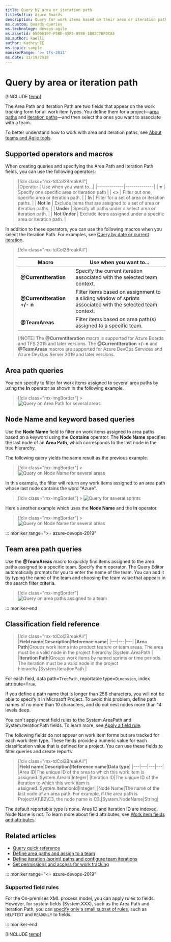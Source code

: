 ```yaml
---
title: Query by area or iteration path
titleSuffix: Azure Boards
description: Query for work items based on their area or iteration path in Azure Boards, Azure DevOps, & Team Foundation Server
ms.custom: boards-queries
ms.technology: devops-agile
ms.assetid: 65066197-F5BE-45F3-898E-1BA3C7BFDCA3
ms.author: kaelli
author: KathrynEE
ms.topic: sample
monikerRange: '>= tfs-2013'
ms.date: 11/19/2018  
---
```


# Query by area or iteration path

[!INCLUDE [temp](../includes/version-vsts-tfs-all-versions.md)]

The Area Path and Iteration Path are two fields that appear on the work tracking form for all work item types. You define them for a project&mdash;[area paths](../../organizations/settings/set-area-paths.md) and [iteration paths](../../organizations/settings/set-iteration-paths-sprints.md)&mdash;and then select the ones you want to associate with a team.

To better understand how to work with area and iteration paths, see [About teams and Agile tools](../../organizations/settings/about-teams-and-settings.md).

## Supported operators and macros

When creating queries and specifying the Area Path and Iteration Path fields, you can use the following operators:

> [!div class="mx-tdCol2BreakAll"]  
> |Operator | Use when you want to...|
> |-------------|--------------|
> | **=** | Specify one specific area or iteration path |
> | **<>** | Filter out one, specific area or iteration path. |
> | **In** | Filter for a set of area or iteration paths. |
> | **Not In** | Exclude items that are assigned to a set of area or iteration paths. |
> | **Under** | Specify all paths under a select area or iteration path. |
> | **Not Under** | Exclude items assigned under a specific area or iteration path. |

In addition to these operators, you can use the following macros when you select the Iteration Path. For examples, see [Query by date or current iteration](query-by-area-iteration-path.md).

> [!div class="mx-tdCol2BreakAll"]
>
> | Macro                                         | Use when you want to...                                                                                    |
> | --------------------------------------------- | ---------------------------------------------------------------------------------------------------------- |
> | <strong>@CurrentIteration</strong>            | Specify the current iteration associated with the selected team context.                                   |
> | **@CurrentIteration +/- n**&nbsp;&nbsp;&nbsp; | Filter items based on assignment to a sliding window of sprints associated with the selected team context. |
> | <strong>@TeamAreas</strong>                   | Filter items based on area path(s) assigned to a specific team.                                            |
>
> [!NOTE]
> The <strong>@CurrentIteration</strong> macro is supported for Azure Boards and TFS 2015 and later versions. The **@CurrentIteration +/- n** and <strong>@TeamAreas</strong> macros are supported for Azure DevOps Services and Azure DevOps Server 2019 and later versions.

## Area path queries

You can specify to filter for work items assigned to several area paths by using the **In** operator as shown in the following example.

> [!div class="mx-imgBorder"] > ![Query on Area Path for several areas](media/query-area-iteration/query-with-in-operator.png)

## Node Name and keyword based queries

Use the **Node Name** field to filter on work items assigned to area paths based on a keyword using the **Contains** operator. The **Node Name** specifies the last node of an **Area Path**, which corresponds to the last node in the tree hierarchy.

The following query yields the same result as the previous example.

> [!div class="mx-imgBorder"] > ![Query on Node Name for several areas](media/query-area-iteration/query-with-in-operator-node-name.png)

In this example, the filter will return any work items assigned to an area path whose last node contains the word "Azure".

> [!div class="mx-imgBorder"] > ![Query for several sprints](media/query-area-iteration/query-filter-contains-node-name.png)

Here's another example which uses the **Node Name** and the **In** operator.

> [!div class="mx-imgBorder"] > ![Query on Node Name for several areas](media/query-area-iteration/query-with-in-operator-node-name.png)

::: moniker range=">= azure-devops-2019"
<a id="team-area-path" />

## Team area path queries

Use the <strong>@TeamAreas</strong> macro to quickly find items assigned to the area paths assigned to a specific team. Specify the **=** operator. The Query Editor automatically prompts for you to enter the name of the team. You can add it by typing the name of the team and choosing the team value that appears in the search filter criteria.

> [!div class="mx-imgBorder"]
> ![Query on area paths assigned to a team](media/query-area-iteration/teamareas-macro-example.png)

::: moniker-end

<a name="field-reference"></a>

## Classification field reference

> [!div class="mx-tdCol2BreakAll"]  
> |**Field name**|**Description**|**Reference name**|
> |---|---|---|
> |**Area Path**|Groups work items into product feature or team areas. The area must be a valid node in the project hierarchy.|System.AreaPath |
> |**Iteration Path**|Groups work items by named sprints or time periods. The iteration must be a valid node in the project hierarchy.|System.IterationPath |

For each field, data path=`TreePath`, reportable type=`Dimension`, index attribute=`True`.

If you define a path name that is longer than 256 characters, you will not be able to specify it in Microsoft Project. To avoid this problem, define path names of no more than 10 characters, and do not nest nodes more than 14 levels deep.

You can't apply most field rules to the System.AreaPath and System.IterationPath fields. To learn more, see [Apply a field rule](../../reference/xml/apply-rule-work-item-field.md).

The following fields do not appear on work item forms but are tracked for each work item type. These fields provide a numeric value for each classification value that is defined for a project. You can use these fields to filter queries and create reports.

> [!div class="mx-tdCol2BreakAll"]  
> |**Field name**|**Description**|**Reference name**|**Data type**|
> |---|---|---|---|
> |Area ID|The unique ID of the area to which this work item is assigned.|System.AreaId|Integer|
> |Iteration ID|The unique ID of the iteration to which this work item is assigned.|System.IterationId|Integer|
> |Node Name|The name of the last node of an area path. For example, if the area path is Project\A1\B2\C3, the node name is C3.|System.NodeName|String|

The default reportable type is none. Area ID and Iteration ID are indexed, Node Name is not. To learn more about field attributes, see [Work item fields and attributes](../work-items/work-item-fields.md).

## Related articles

* [Query quick reference](query-index-quick-ref.md)
* [Define area paths and assign to a team](../../organizations/settings/set-area-paths.md)
* [Define iteration (sprint) paths and configure team iterations](../../organizations/settings/set-iteration-paths-sprints.md)
* [Set permissions and access for work tracking](../../organizations/security/set-permissions-access-work-tracking.md)

::: moniker range="<= azure-devops-2019"
<a name="field-rules"></a>

### Supported field rules

For the On-premises XML process model, you can apply rules to fields. However, for system fields (System.XXX), such as the Area Path and Iteration Path, you can [specify only a small subset of rules](../../reference/xml/apply-rule-work-item-field.md#system), such as `HELPTEXT` and `READONLY` to fields.

::: moniker-end

[!INCLUDE [temp](../includes/rest-apis-queries.md)]
